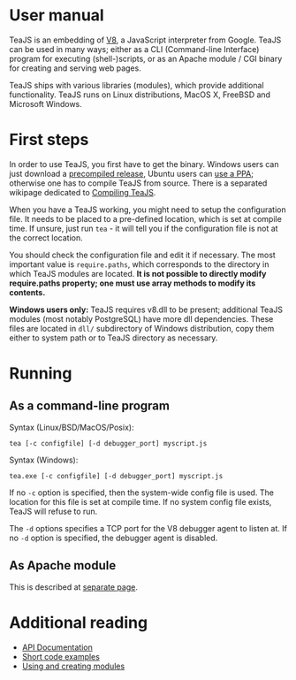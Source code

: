 # User manual #

TeaJS is an embedding of [V8](http://code.google.com/p/v8/), a JavaScript interpreter from Google. TeaJS can be used in many ways; either as a CLI (Command-line Interface) program for executing (shell-)scripts, or as an Apache module / CGI binary for creating and serving web pages.

TeaJS ships with various libraries (modules), which provide additional functionality. TeaJS runs on Linux distributions, MacOS X, FreeBSD and Microsoft Windows.

# First steps #

In order to use TeaJS, you first have to get the binary. Windows users can just download a [precompiled release](http://code.google.com/p/teajs/downloads/list), Ubuntu users can [use a PPA](https://launchpad.net/~ondras/+archive/teajs); otherwise one has to compile TeaJS from source. There is a separated wikipage dedicated to [Compiling TeaJS](Compiling.md).

When you have a TeaJS working, you might need to setup the configuration file. It needs to be placed to a pre-defined location, which is set at compile time. If unsure, just run `tea` - it will tell you if the configuration file is not at the correct location.

You should check the configuration file and edit it if necessary. The most important value is `require.paths`, which corresponds to the directory in which TeaJS modules are located. **It is not possible to directly modify require.paths property; one must use array methods to modify its contents.**

**Windows users only:** TeaJS requires v8.dll to be present; additional TeaJS modules (most notably PostgreSQL) have more dll dependencies. These files are located in `dll/` subdirectory of Windows distribution, copy them either to system path or to TeaJS directory as necessary.

# Running #

## As a command-line program ##

Syntax (Linux/BSD/MacOS/Posix):
```
tea [-c configfile] [-d debugger_port] myscript.js
```

Syntax (Windows):
```
tea.exe [-c configfile] [-d debugger_port] myscript.js
```

If no `-c` option is specified, then the system-wide config file is used. The location for this file is set at compile time. If no system config file exists, TeaJS will refuse to run.

The `-d` options specifies a TCP port for the V8 debugger agent to listen at. If no `-d` option is specified, the debugger agent is disabled.

## As Apache module ##

This is described at [separate page](ApacheConfiguration.md).

# Additional reading #
  * [API Documentation](API.md)
  * [Short code examples](CodeSnippets.md)
  * [Using and creating modules](Modules.md)